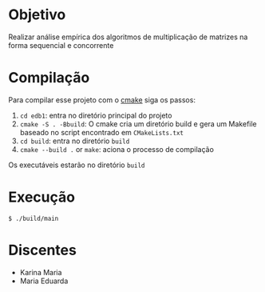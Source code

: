 # Objetivo
Realizar análise empírica dos algoritmos de multiplicação de matrizes na forma sequencial e concorrente

# Compilação

Para compilar esse projeto com o [cmake](https://cmake.org) siga os passos:

1. `cd edb1`: entra no diretório principal do projeto
2. `cmake -S . -Bbuild`:  O cmake cria um diretório build e gera um Makefile baseado no script encontrado em `CMakeLists.txt`
3. `cd build`: entra no diretório `build`
5. `cmake --build .` or `make`: aciona o processo de compilação

Os executáveis estarão no diretório `build`


# Execução

```
$ ./build/main
```

# Discentes

- Karina Maria
- Maria Eduarda
